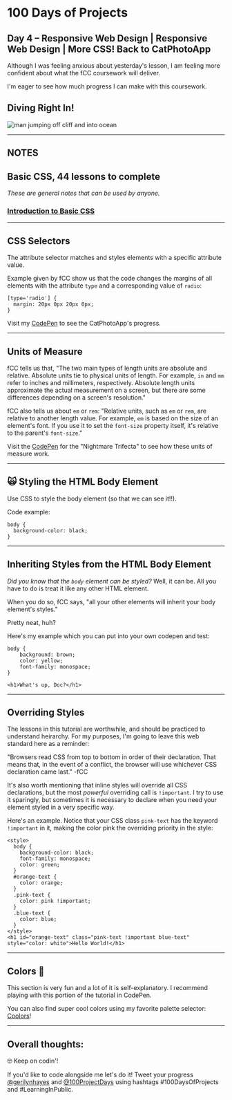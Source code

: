 # 100 Days of Projects

## Day 4 – Responsive Web Design | Responsive Web Design | More CSS! Back to CatPhotoApp

Although I was feeling anxious about yesterday's lesson, I am feeling more confident about what the fCC coursework will deliver.

I'm eager to see how much progress I can make with this coursework.

## Diving Right In!

![man jumping off cliff and into ocean](https://media1.tenor.com/images/f2980040c539cc75b70abf785e376010/tenor.gif?itemid=14793998)

---

## NOTES

## Basic CSS, 44 lessons to complete

*These are general notes that can be used by anyone.*

### [Introduction to Basic CSS](https://www.freecodecamp.org/learn/responsive-web-design/basic-css)

---

## CSS Selectors

The attribute selector matches and styles elements with a specific attribute value.

Example given by fCC show us that the code changes the margins of all elements with the attribute `type` and a corresponding value of `radio`:

```
[type='radio'] {
  margin: 20px 0px 20px 0px;
}
```

Visit my [CodePen](https://codepen.io/gerilynmhayes/pen/mdPMpGO) to see the CatPhotoApp's progress.

---

## Units of Measure

fCC tells us that, "The two main types of length units are absolute and relative. Absolute units tie to physical units of length. For example, `in` and `mm` refer to inches and millimeters, respectively. Absolute length units approximate the actual measurement on a screen, but there are some differences depending on a screen's resolution."

fCC also tells us about `em` or `rem`: "Relative units, such as `em` or `rem`, are relative to another length value. For example, `em` is based on the size of an element's font. If you use it to set the `font-size` property itself, it's relative to the parent's `font-size`."

Visit the [CodePen](https://codepen.io/gerilynmhayes/pen/BaKwJPp) for the "Nightmare Trifecta" to see how these units of measure work.

---

## 🙀 Styling the HTML Body Element

Use CSS to style the body element (so that we can see it!!).

Code example:

```
body {
  background-color: black;
}
```
---

## Inheriting Styles from the HTML Body Element

*Did you know that the `body` element can be styled?* Well, it can be. All you have to do is treat it like any other HTML element.

When you do so, fCC says, "all your other elements will inherit your body element's styles."

Pretty neat, huh?

Here's my example which you can put into your own codepen and test:

```
body {
    background: brown;
    color: yellow;
    font-family: monospace;
}

<h1>What's up, Doc?</h1>
```

---

## Overriding Styles

The lessons in this tutorial are worthwhile, and should be practiced to understand heirarchy. For my purposes, I'm going to leave this web standard here as a reminder:

"Browsers read CSS from top to bottom in order of their declaration. That means that, in the event of a conflict, the browser will use whichever CSS declaration came last." -fCC

It's also worth mentioning that inline styles will override all CSS declarations, but the most *powerful* overriding call is `!important`. I try to use it sparingly, but sometimes it is necessary to declare when you need your element styled in a very specific way.

Here's an example. Notice that your CSS class `pink-text` has the keyword `!important` in it, making the color pink the overriding priority in the style:

```
<style>
  body {
    background-color: black;
    font-family: monospace;
    color: green;
  }
  #orange-text {
    color: orange;
  }
  .pink-text {
    color: pink !important;
  }
  .blue-text {
    color: blue;
  }
</style>
<h1 id="orange-text" class="pink-text !important blue-text" style="color: white">Hello World!</h1>

```
---

## Colors 🎨

This section is very fun and a lot of it is self-explanatory. I recommend playing with this portion of the tutorial in CodePen.

You can also find super cool colors using my favorite palette selector: [Coolors](https://coolors.co/881775)!

---

## Overall thoughts:


🤓 Keep on codin'!

If you'd like to code alongside me let's do it! Tweet your progress [@gerilynhayes](https://twitter.com/gerilynmhayes) and [@100ProjectDays](https://twitter.com/100ProjectDays) using hashtags #100DaysOfProjects and #LearningInPublic.